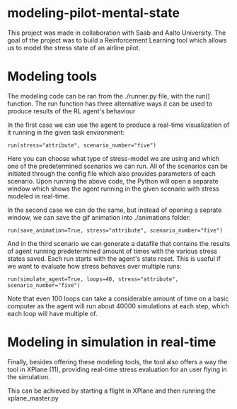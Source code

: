 # modeling-pilot-mental-state

This project was made in collaboration with Saab and Aalto University. The goal of the project was to build a Reinforcement Learning tool which allows us to model the stress state of an airline pilot.

Modeling tools
==============

The modeling code can be ran from the ./runner.py file, with the run() function. The run function has three alternative ways it can be used to produce results of the RL agent's behaviour

In the first case we can use the agent to produce a real-time visualization of it running in the given task environment:

`run(stress="attribute", scenario_number="five")`

Here you can choose what type of stress-model we are using and which one of the predetermined scenarios we can run. All of the scenarios can be initiated through the config file which also provides parameters of each scenario. Upon running the above code, the Python will open a separate window which shows the agent running in the given scenario with stress modeled in real-time. 

In the second case we can do the same, but instead of opening a seprate window, we can save the gif animation into ./animations folder:

`run(save_animation=True, stress="attribute", scenario_number="five")`

And in the third scenario we can generate a datafile that contains the results of agent running predetermined amount of times with the various stress states saved. Each run starts with the agent's state reset. This is useful if we want to evaluate how stress behaves over multiple runs:

`run(simulate_agent=True, loops=40, stress="attribute", scenario_number="five")`

Note that even 100 loops can take a considerable amount of time on a basic computer as the agent will run about 40000 simulations at each step, which each loop will have multiple of.

Modeling in simulation in real-time
===================================

Finally, besides offering these modeling tools, the tool also offers a way the tool in XPlane (11), providing real-time stress evaluation for an user flying in the simulation.

This can be achieved by starting a flight in XPlane and then running the xplane_master.py
